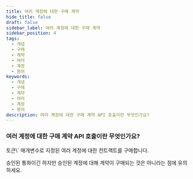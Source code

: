 ```yaml
---
title: 여러 계정에 대한 구매 계약
hide_title: false
draft: false
sidebar_label: 여러 계정에 대한 구매 계약
sidebar_position: 4
tags:
  - 개념
  - 구매
  - 계약
  - 여러
  - 계정
  - 용어
keywords:
  - 개념
  - 구매
  - 계약
  - 여러
  - 계정
  - 용어
description: 여러 계정에 대한 구매 계약 API 호출이란 무엇인가요?
---
```


### 여러 계정에 대한 구매 계약 API 호출이란 무엇인가요?

토큰\\` 매개변수로 지정된 여러 계정에 대한 컨트랙트를 구매합니다.

승인된 통화이긴 하지만 승인된 계정에 대해 계약이 구매되는 것은 아니라는 점에 유의하세요.
